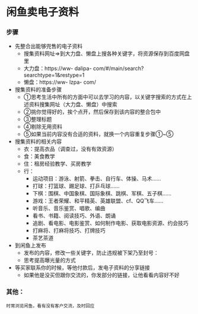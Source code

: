 # 闲鱼卖电子资料
### 步骤
- 先整合出能够兜售的电子资料
    - 搜集资料网址=>到大力盘、懒盘上搜各种关键字，将资源保存到百度网盘里
    - 大力盘：https://ww- dalipa- com/#/main/search?searchtype=1&restype=1
    - 懒盘：https://ww- lzpa- com/
- 搜集资料的准备步骤
    - ①思考生活中所有的方面中可以去学习的内容，以关键字搜索的方式在上述资料搜集网址（大力盘、懒盘）中搜索
    - ②挑你觉得好的，挨个点开，然后保存到该内容的整合包中
    - ③整理标题
    - ④剔除无用资料
    - ⑤如果当前内容没有合适的资料，就换一个内容重复步骤①~⑤
- 搜集资料的相关内容
    - 衣：提高衣品（调查过，没有有效资源）
    - 食：美食教学
    - 住：租房经验教学、买房教学
    - 行：
        - 运动项目：游泳、射箭、拳击、自行车、体操、马术……
        - 打球：打篮球、踢足球、打乒乓球……
        - 下棋：围棋、中国象棋、国际象棋、跳棋、军棋、五子棋……
        - 游戏：王者荣耀、和平精英、英雄联盟、cf、QQ飞车……
        - 听音乐、音乐鉴赏、唱歌、编曲
        - 看书、书籍、阅读技巧、外语、朗诵
        - 追剧、看电影、电影鉴赏、如何制作电影、获取电影资源、约会技巧
        - 打麻将、打麻将技巧、打牌技巧
        - 茶艺茶道
- 到闲鱼上发布
    - 发布的内容，修改一些关键字，防止违规被下架乃至封号：
    - 思考提高曝光量的方式
- 等买家联系你的时候，等他付款后，发电子资料的分享链接
    - 如果他是没买但跟你交流的，你发部分的链接，让他看看内容好不好
    
### 其他：
    时常浏览闲鱼，看有没有客户交流，及时回应
